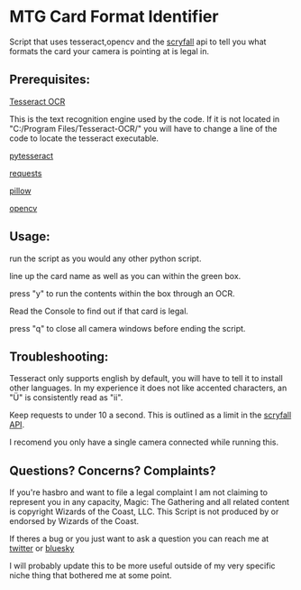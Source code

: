 # MTG Card Format Identifier
Script that uses tesseract,opencv and the [scryfall](https://scryfall.com/) api to tell you what formats the card your camera is pointing at is legal in.

## Prerequisites:
[Tesseract OCR](https://github.com/UB-Mannheim/tesseract/wiki) 

This is the text recognition engine used by the code. If it is not located in "C:/Program Files/Tesseract-OCR/" you will have to change a line of the code to locate the tesseract executable.

[pytesseract](https://pypi.org/project/pytesseract/)

[requests](https://pypi.org/project/requests/)

[pillow](https://pypi.org/project/pillow/)

[opencv](https://pypi.org/project/opencv-python/)

## Usage:
run the script as you would any other python script.

line up the card name as well as you can within the green box.

press "y" to run the contents within the box through an OCR.

Read the Console to find out if that card is legal.

press "q" to close all camera windows before ending the script.

## Troubleshooting:
Tesseract only supports english by default, you will have to tell it to install other languages. In my experience it does not like accented characters, an "Ü" is consistently read as "ii".

Keep requests to under 10 a second. This is outlined as a limit in the [scryfall API](https://scryfall.com/docs/api).

I recomend you only have a single camera connected while running this.

## Questions? Concerns? Complaints?

If you're hasbro and want to file a legal complaint I am not claiming to represent you in any capacity, Magic: The Gathering and all related content  is copyright Wizards of the Coast, LLC. This Script is not produced by or endorsed by Wizards of the Coast.

If theres a bug or you just want to ask a question you can reach me at [twitter](https://x.com/LetheForgot) or [bluesky](https://bsky.app/profile/letheforgot.bsky.social)

I will probably update this to be more useful outside of my very specific niche thing that bothered me at some point.
